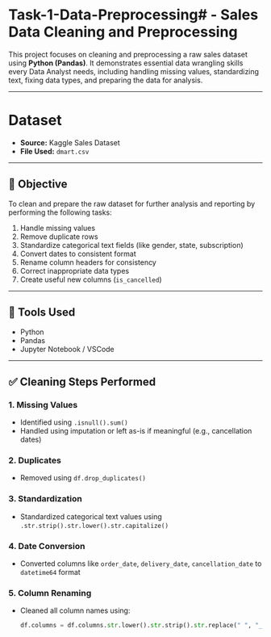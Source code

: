 # Task-1-Data-Preprocessing# - Sales Data Cleaning and Preprocessing

This project focuses on cleaning and preprocessing a raw sales dataset using **Python (Pandas)**. It demonstrates essential data wrangling skills every Data Analyst needs, including handling missing values, standardizing text, fixing data types, and preparing the data for analysis.

---

# Dataset

- **Source:** Kaggle Sales Dataset
- **File Used:** `dmart.csv`

---

## 🎯 Objective

To clean and prepare the raw dataset for further analysis and reporting by performing the following tasks:

1. Handle missing values
2. Remove duplicate rows
3. Standardize categorical text fields (like gender, state, subscription)
4. Convert dates to consistent format
5. Rename column headers for consistency
6. Correct inappropriate data types
7. Create useful new columns (`is_cancelled`)

---

## 🧰 Tools Used

- Python
- Pandas
- Jupyter Notebook / VSCode

---

## ✅ Cleaning Steps Performed

### 1. **Missing Values**
- Identified using `.isnull().sum()`
- Handled using imputation or left as-is if meaningful (e.g., cancellation dates)

### 2. **Duplicates**
- Removed using `df.drop_duplicates()`

### 3. **Standardization**
- Standardized categorical text values using `.str.strip().str.lower().str.capitalize()`

### 4. **Date Conversion**
- Converted columns like `order_date`, `delivery_date`, `cancellation_date` to `datetime64` format

### 5. **Column Renaming**
- Cleaned all column names using:
  ```python
  df.columns = df.columns.str.lower().str.strip().str.replace(" ", "_").str.replace("/", "_")
